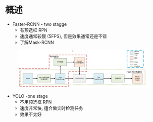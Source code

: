# 概述

* Faster-RCNN - two stagge
  * 有预选框 RPN
  * 速度通常较慢 (5FPS), 但是效果通常还是不错
  * 了解Mask-RCNN

<figure><img src="../.gitbook/assets/image-20230911160747327.png" alt=""><figcaption></figcaption></figure>

* YOLO -one stage
  * 不用预选框 RPN
  * 速度非常快, 适合做实时检测任务
  * 效果不太好
